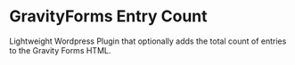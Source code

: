 # GravityForms Entry Count
Lightweight Wordpress Plugin that optionally adds the total count of entries to the Gravity Forms HTML.
